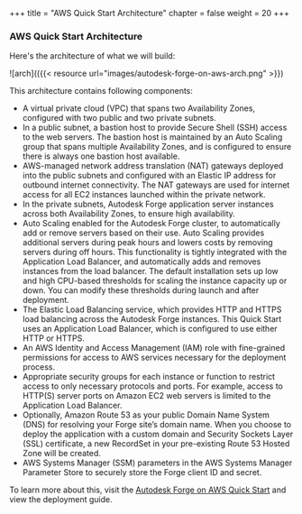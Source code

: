 +++
title = "AWS Quick Start Architecture"
chapter = false
weight = 20
+++

### AWS Quick Start Architecture
Here's the architecture of what we will build:

![arch](({{< resource url="images/autodesk-forge-on-aws-arch.png" >}})

This architecture contains following components:

- A virtual private cloud (VPC) that spans two Availability Zones, configured with two public and two private subnets.
- In a public subnet, a bastion host to provide Secure Shell (SSH) access to the web servers. The bastion host is maintained by an Auto Scaling group that spans multiple Availability Zones, and is configured to ensure there is always one bastion host available.
- AWS-managed network address translation (NAT) gateways deployed into the public subnets and configured with an Elastic IP address for outbound internet connectivity. The NAT gateways are used for internet access for all EC2 instances launched within the private network.
- In the private subnets, Autodesk Forge application server instances across both Availability Zones, to ensure high availability.
- Auto Scaling enabled for the Autodesk Forge cluster, to automatically add or remove servers based on their use. Auto Scaling provides additional servers during peak hours and lowers costs by removing servers during off hours. This functionality is tightly integrated with the Application Load Balancer, and automatically adds and removes instances from the load balancer. The default installation sets up low and high CPU-based thresholds for scaling the instance capacity up or down. You can modify these thresholds during launch and after deployment.  
- The Elastic Load Balancing service, which provides HTTP and HTTPS load balancing across the Autodesk Forge instances. This Quick Start uses an Application Load Balancer, which is configured to use either HTTP or HTTPS. 
- An AWS Identity and Access Management (IAM) role with fine-grained permissions for access to AWS services necessary for the deployment process.  
- Appropriate security groups for each instance or function to restrict access to only necessary protocols and ports. For example, access to HTTP(S) server ports on Amazon EC2 web servers is limited to the Application Load Balancer. 
- Optionally, Amazon Route 53 as your public Domain Name System (DNS) for resolving your Forge site’s domain name. When you choose to deploy the application with a custom domain and Security Sockets Layer (SSL) certificate, a new RecordSet in your pre-existing Route 53 Hosted Zone will be created.
- AWS Systems Manager (SSM) parameters in the AWS Systems Manager Parameter Store to securely store the Forge client ID and secret.


To learn more about this, visit the [Autodesk Forge on AWS Quick Start](https://aws.amazon.com/quickstart/architecture/autodesk-forge/) and view the deployment guide.